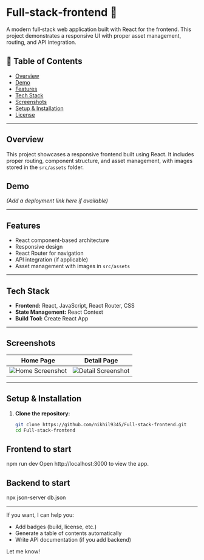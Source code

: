 # Full‑stack‑frontend 🔧

A modern full‑stack web application built with React for the frontend. This project demonstrates a responsive UI with proper asset management, routing, and API integration.

## 🧭 Table of Contents

- [Overview](#overview)  
- [Demo](#demo)  
- [Features](#features)  
- [Tech Stack](#tech-stack)  
- [Screenshots](#screenshots)  
- [Setup & Installation](#setup--installation)  
- [License](#license)

---

## Overview

This project showcases a responsive frontend built using React. It includes proper routing, component structure, and asset management, with images stored in the `src/assets` folder.

## Demo

*(Add a deployment link here if available)*

---

## Features

- React component-based architecture  
- Responsive design  
- React Router for navigation  
- API integration (if applicable)  
- Asset management with images in `src/assets`

---

## Tech Stack

- **Frontend:** React, JavaScript, React Router, CSS 
- **State Management:** React Context  
- **Build Tool:** Create React App 

---

## Screenshots

| Home Page | Detail Page |
|:---------:|:-----------:|
| ![Home Screenshot](src/assets/1.jpg) | ![Detail Screenshot](src/assets/2.jpg) |![Detail Screenshot](src/assets/3.jpg) |![Detail Screenshot](src/assets/4.jpg) |![Detail Screenshot](src/assets/5.jpg) |![Detail Screenshot](src/assets/6.jpg) |![Detail Screenshot](src/assets/7.jpg) |

---

## Setup & Installation

1. **Clone the repository:**
   ```bash
   git clone https://github.com/nikhil9345/Full-stack-frontend.git
   cd Full-stack-frontend
  ## Frontend to start
   npm run dev
   Open http://localhost:3000 to view the app.
  ## Backend to start
  npx json-server db.json



---

If you want, I can help you:
- Add badges (build, license, etc.)
- Generate a table of contents automatically  
- Write API documentation (if you add backend)

Let me know!
